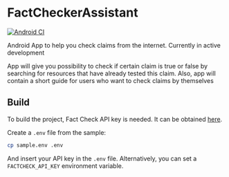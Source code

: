 # FactCheckerAssistant

[![Android CI](https://github.com/fobo66/FactCheckerAssistant/actions/workflows/main.yml/badge.svg)](https://github.com/fobo66/FactCheckerAssistant/actions/workflows/main.yml)

Android App to help you check claims from the internet. Currently in active development

App will give you possibility to check if certain claim is true or false by searching 
for resources that have already tested this claim. Also, app will contain a short guide
for users who want to check claims by themselves

## Build

To build the project, Fact Check API key is needed. It can be obtained [here](https://console.cloud.google.com/apis/api/factchecktools.googleapis.com/metrics).

Create a `.env` file from the sample:

```bash
cp sample.env .env
```

And insert your API key in the `.env` file. Alternatively, you can set a `FACTCHECK_API_KEY`
environment variable.
